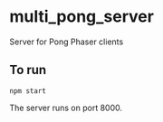 # multi_pong_server

Server for Pong Phaser clients

## To run

`npm start`

The server runs on port 8000.
